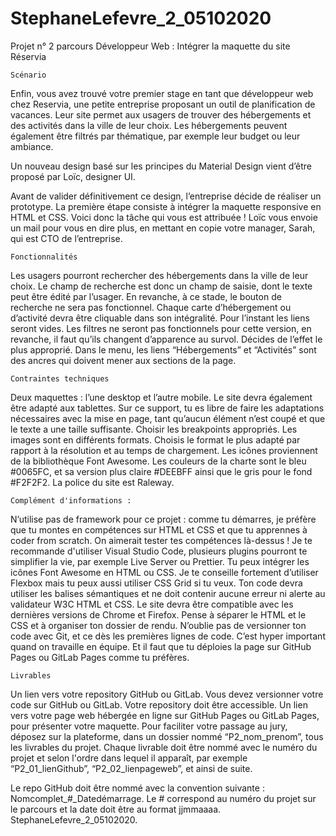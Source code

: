 # StephaneLefevre_2_05102020

Projet n° 2 parcours Développeur Web : Intégrer la maquette du site Réservia

    Scénario
Enfin, vous avez trouvé votre premier stage en tant que développeur web chez Reservia, une petite entreprise proposant un outil de planification de vacances. Leur site permet aux usagers de trouver des hébergements et des activités dans la ville de leur choix. Les hébergements peuvent également être filtrés par thématique, par exemple leur budget ou leur ambiance.

Un nouveau design basé sur les principes du Material Design vient d’être proposé par Loïc, designer UI.

Avant de valider définitivement ce design, l’entreprise décide de réaliser un prototype. La première étape consiste à intégrer la maquette responsive en HTML et CSS. Voici donc la tâche qui vous est attribuée ! Loïc vous envoie un mail pour vous en dire plus, en mettant en copie votre manager, Sarah, qui est CTO de l’entreprise.

    Fonctionnalités

Les usagers pourront rechercher des hébergements dans la ville de leur choix. Le champ de recherche est donc un champ de saisie, dont le texte peut être édité par l’usager. En revanche, à ce stade, le bouton de recherche ne sera pas fonctionnel.
Chaque carte d’hébergement ou d’activité devra être cliquable dans son intégralité. Pour l’instant les liens seront vides.
Les filtres ne seront pas fonctionnels pour cette version, en revanche, il faut qu’ils changent d’apparence au survol. Décides de l’effet le plus approprié.
Dans le menu, les liens “Hébergements” et “Activités” sont des ancres qui doivent mener aux sections de la page.
 

    Contraintes techniques

Deux maquettes : l’une desktop et l’autre mobile. 
Le site devra également être adapté aux tablettes. Sur ce support, tu es libre de faire les adaptations nécessaires avec la mise en page, tant qu’aucun élément n’est coupé et que le texte a une taille suffisante. Choisir les breakpoints appropriés.
Les images sont en différents formats. Choisis le format le plus adapté par rapport à la résolution et au temps de chargement.
Les icônes proviennent de la bibliothèque Font Awesome. 
Les couleurs de la charte sont le bleu #0065FC, et sa version plus claire #DEEBFF ainsi que le gris pour le fond #F2F2F2.
La police du site est Raleway.

    Complément d'informations :
N’utilise pas de framework pour ce projet : comme tu démarres, je préfère que tu montes en compétences sur HTML et CSS et que tu apprennes à coder from scratch. On aimerait tester tes compétences là-dessus !
Je te recommande d'utiliser Visual Studio Code, plusieurs plugins pourront te simplifier la vie, par exemple Live Server ou Prettier.
Tu peux intégrer les icônes Font Awesome en HTML ou CSS. Je te conseille fortement d’utiliser Flexbox mais tu peux aussi utiliser CSS Grid si tu veux.
Ton code devra utiliser les balises sémantiques et ne doit contenir aucune erreur ni alerte au validateur W3C HTML et CSS.
Le site devra être compatible avec les dernières versions de Chrome et Firefox.
Pense à séparer le HTML et le CSS et à organiser ton dossier de rendu.
N’oublie pas de versionner ton code avec Git, et ce dès les premières lignes de code. C’est hyper important quand on travaille en équipe. Et il faut que tu déploies la page sur GitHub Pages ou GitLab Pages comme tu préfères.

    Livrables
Un lien vers votre repository GitHub ou GitLab. 
Vous devez versionner votre code sur GitHub ou GitLab.
Votre repository doit être accessible.
Un lien vers votre page web hébergée en ligne sur GitHub Pages ou GitLab Pages, pour présenter votre maquette. 
Pour faciliter votre passage au jury, déposez sur la plateforme, dans un dossier nommé “P2_nom_prenom”, tous les livrables du projet. Chaque livrable doit être nommé avec le numéro du projet et selon l'ordre dans lequel il apparaît, par exemple “P2_01_lienGithub”, “P2_02_lienpageweb”, et ainsi de suite.

Le repo GitHub doit être nommé avec la convention suivante : Nomcomplet_#_Datedémarrage. Le # correspond au numéro du projet sur le parcours et la date doit être au format jjmmaaaa. StephaneLefevre_2_05102020.
